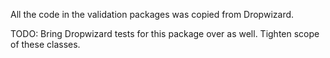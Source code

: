 All the code in the validation packages was copied from Dropwizard.

TODO:
Bring Dropwizard tests for this package over as well.
Tighten scope of these classes.